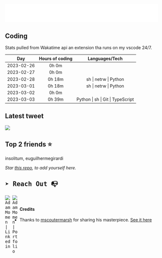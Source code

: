 
![test image size](/assets/welcome_message.gif)

## Coding
Stats pulled from Wakatime api an extension tha runs on my vscode 24/7.

|Day|Hours of coding|Languages/Tech|
|:-:|:-:|:-:|
|2023-02-26|0h 0m||
|2023-02-27|0h 0m||
|2023-02-28|0h 18m|sh &#124; netrw &#124; Python|
|2023-03-01|0h 18m|sh &#124; netrw &#124; Python|
|2023-03-02|0h 0m||
|2023-03-03|0h 39m|Python &#124; sh &#124; Git &#124; TypeScript|

## Latest tweet
[<img src="<tweet-image-url>" width="400">](<tweet-url>)

## Top 2 friends ⭐️
insolitum, euguilhermegirardi

*Star [this repo](https://github.com/AdamMomen/AdamMomen), to add yourself here.*


<samp>

## ➤ Reach Out :mailbox_with_no_mail:

>
  <a href="https://www.linkedin.com/in/adam-momen-99596275/">
     <img align="left" alt="Adam Momen | Linkedin" width="24px" src="./assets/Linkedin.svg" />
   </a>

   <a href="https://adammomen.com/">
     <img align="left" alt="Adam Momen | Portfolio" width="24px" src="./assets/web.svg" />
   </a>

</samp>

<br>

#### Credits
* Thanks to [mscoutermarsh](https://github.com/mscoutermarsh) for sharing his masterpiece. [See it here](https://github.com/mscoutermarsh/mscoutermarsh)
